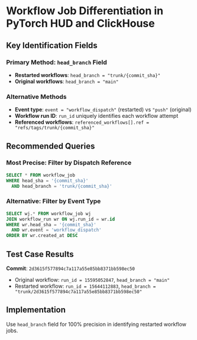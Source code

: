 # Workflow Job Differentiation in PyTorch HUD and ClickHouse

## Key Identification Fields

### Primary Method: `head_branch` Field
- **Restarted workflows**: `head_branch = "trunk/{commit_sha}"`
- **Original workflows**: `head_branch = "main"`

### Alternative Methods
- **Event type**: `event = "workflow_dispatch"` (restarted) vs `"push"` (original)
- **Workflow run ID**: `run_id` uniquely identifies each workflow attempt
- **Referenced workflows**: `referenced_workflows[].ref = "refs/tags/trunk/{commit_sha}"`

## Recommended Queries

### Most Precise: Filter by Dispatch Reference
```sql
SELECT * FROM workflow_job 
WHERE head_sha = '{commit_sha}'
  AND head_branch = 'trunk/{commit_sha}'
```

### Alternative: Filter by Event Type
```sql
SELECT wj.* FROM workflow_job wj
JOIN workflow_run wr ON wj.run_id = wr.id
WHERE wr.head_sha = '{commit_sha}'
  AND wr.event = 'workflow_dispatch'
ORDER BY wr.created_at DESC
```

## Test Case Results
**Commit**: `2d3615f577894c7a117a55e85bb8371bb598ec50`
- Original workflow: `run_id = 15595052847`, `head_branch = "main"`
- Restarted workflow: `run_id = 15644112883`, `head_branch = "trunk/2d3615f577894c7a117a55e85bb8371bb598ec50"`

## Implementation
Use `head_branch` field for 100% precision in identifying restarted workflow jobs.